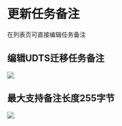 # 更新任务备注

在列表页可直接编辑任务备注

## 编辑UDTS迁移任务备注

![](http://udts-doc.cn-bj.ufileos.com/transfer/guide/transform_update_remark001.png)

## 最大支持备注长度255字节
![](http://udts-doc.cn-bj.ufileos.com/transfer/guide/transform_update_remark002.png)